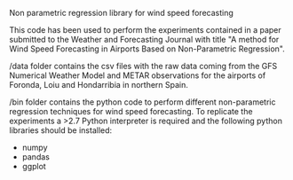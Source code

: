 Non parametric regression library for wind speed forecasting

This code has been used to perform the experiments contained in a paper submitted to the Weather and Forecasting Journal with title "A method for Wind Speed Forecasting in Airports Based on Non-Parametric Regression".

/data folder contains the csv files with the raw data coming from the GFS Numerical Weather Model and METAR observations for the airports of Foronda, Loiu and Hondarribia in northern Spain.

/bin folder contains the python code to perform different non-parametric regression techniques for wind speed forecasting. To replicate the experiments a >2.7 Python interpreter is required and the following python libraries should be installed:

* numpy
* pandas
* ggplot
